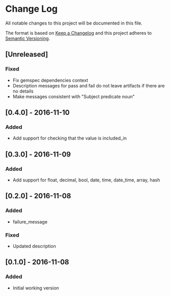 # Change Log
All notable changes to this project will be documented in this file.

The format is based on [Keep a Changelog](http://keepachangelog.com/)
and this project adheres to [Semantic Versioning](http://semver.org/).

## [Unreleased]
### Fixed
- Fix gemspec dependencies context
- Description messages for pass and fail do not leave artifacts if there are no details
- Make messages consistent with "Subject predicate noun"

## [0.4.0] - 2016-11-10
### Added
- Add support for checking that the value is included_in

## [0.3.0] - 2016-11-09
### Added
- Add support for float, decimal, bool, date, time, date_time, array, hash

## [0.2.0] - 2016-11-08
### Added
- failure_message

### Fixed
- Updated description

## [0.1.0] - 2016-11-08
### Added
- Initial working version
